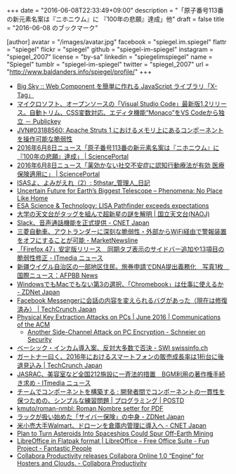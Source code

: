 +++
date = "2016-06-08T22:33:49+09:00"
description = "「原子番号113番の新元素名案は『ニホニウム』に 『100年の悲願』達成」他"
draft = false
title = "2016-06-08 のブックマーク"

[author]
  avatar = "/images/avatar.jpg"
  facebook = "spiegel.im.spiegel"
  flattr = "spiegel"
  flickr = "spiegel"
  github = "spiegel-im-spiegel"
  instagram = "spiegel_2007"
  license = "by-sa"
  linkedin = "spiegelimspiegel"
  name = "Spiegel"
  tumblr = "spiegel-im-spiegel"
  twitter = "spiegel_2007"
  url = "http://www.baldanders.info/spiegel/profile/"
+++

- [Big Sky :: Web Component を簡単に作れる JavaScript ライブラリ「X-Tag」](http://mattn.kaoriya.net/software/lang/javascript/20160608023552.htm)
- [マイクロソフト、オープンソースの「Visual Studio Code」最新版1.2リリース。自動トリム、CSS変数対応、エディタ機能“Monaco”をVS Codeから独立 － Publickey](http://www.publickey1.jp/blog/16/visual_studio_code12cssmonacovs_code.html)
- [JVN#03188560: Apache Struts 1 におけるメモリ上にあるコンポーネントを操作可能な脆弱性](http://jvn.jp/jp/JVN03188560/)
- [2016年6月8日ニュース「原子番号113番の新元素名案は『ニホニウム』に 『100年の悲願』達成」 | SciencePortal](http://scienceportal.jst.go.jp/news/newsflash_review/newsflash/2016/06/20160608_02.html)
- [2016年6月8日ニュース「薬効かない社交不安症に認知行動療法が有効 医療保険適用に」 | SciencePortal](http://scienceportal.jst.go.jp/news/newsflash_review/newsflash/2016/06/20160608_01.html)
- [ISASよ、よみがえれ（2）: 5thstar_管理人_日記](http://5thstar.air-nifty.com/blog/2016/06/isas2-7cf5.html)
- [Uncertain Future for Earth’s Biggest Telescope – Phenomena: No Place Like Home](http://phenomena.nationalgeographic.com/2016/06/04/uncertain-future-for-earths-biggest-telescope/)
- [ESA Science & Technology: LISA Pathfinder exceeds expectations](http://sci.esa.int/lisa-pathfinder/57906-lisa-pathfinder-exceeds-expectations/)
- [大学の天文台がタッグを組んで超新星の謎を解明 | 国立天文台(NAOJ)](http://www.nao.ac.jp/news/science/2016/20160607-oister.html)
- [Slack、音声通話機能を正式提供 - CNET Japan](http://japan.cnet.com/news/service/35083939/)
- [三菱自動車、アウトランダーに深刻な脆弱性・外部からWiFi経由で警報装置をオフにすることが可能 - MarketNewsline](http://market.newsln.jp/news/201606072038000000.html)
- [「Firefox 47」安定版リリース　同期タブ表示のサイドバー追加や13項目の脆弱性修正 - ITmedia ニュース](http://www.itmedia.co.jp/news/articles/1606/08/news075.html)
- [新疆ウイグル自治区の一部地区住民、旅券申請でDNA提出義務化　写真1枚　国際ニュース：AFPBB News](http://www.afpbb.com/articles/-/3089709)
- [WindowsでもMacでもない第3の選択、「Chromebook」は仕事に使えるか - ZDNet Japan](http://japan.zdnet.com/article/35083897/)
- [Facebook Messengerに会話の内容を変えられるバグがあった（現在は修復済み） | TechCrunch Japan](http://jp.techcrunch.com/2016/06/08/20160607facebook-messenger-bug-allowed-researchers-to-change-conversation-history/)
- [Physical Key Extraction Attacks on PCs | June 2016 | Communications of the ACM](http://cacm.acm.org/magazines/2016/6/202646-physical-key-extraction-attacks-on-pcs/)
    - [Another Side-Channel Attack on PC Encryption - Schneier on Security](https://www.schneier.com/blog/archives/2016/06/another_side-ch.html)
- [ベーシック・インカム導入案、反対大多数で否決 - SWI swissinfo.ch](http://www.swissinfo.ch/jpn/business/42205540)
- [ガートナー曰く、2016年におけるスマートフォンの販売成長率は1桁台に後退見込み | TechCrunch Japan](http://jp.techcrunch.com/2016/06/08/20160607smartphone-sales-growth-will-drop-to-single-digits-in-2016-says-gartner/)
- [JASRAC、美容室など全国212施設に一斉法的措置　BGM利用の著作権手続き求め - ITmedia ニュース](http://www.itmedia.co.jp/news/articles/1606/07/news107.html)
- [チームでコンポーネントを構築する : 開発者間でコンポーネントの一貫性を保つための、シンプルな練習問題 | プログラミング | POSTD](http://postd.cc/developing-components-as-a-team/)
- [kmuto/roman-nmbl: Roman Nombre setter for PDF](https://github.com/kmuto/roman-nmbl)
- [ラックが扱い始めた「サイバー保険」の中身 - ZDNet Japan](http://japan.zdnet.com/article/35083838/)
- [米小売大手Walmart、ドローンを倉庫内管理に導入へ - CNET Japan](http://japan.cnet.com/news/service/35083879/)
- [Plan to Turn Asteroids Into Spaceships Could Spur Off-Earth Mining](http://www.space.com/33079-turning-asteroids-into-spaceships-made-in-space.html)
- [LibreOffice in Flatpak format | LibreOffice - Free Office Suite - Fun Project - Fantastic People](https://www.libreoffice.org/download/flatpak/)
- [Collabora Productivity releases Collabora Online 1.0 “Engine” for Hosters and Clouds. - Collabora Productivity](https://www.collaboraoffice.com/press-releases/collabora-productivity-releases-collabora-online-cool-1-0-engine-for-hosters-and-clouds/)
